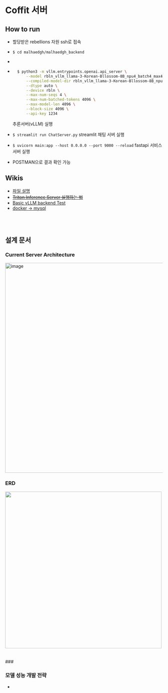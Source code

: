 # Coffit 서버
## How to run
- 할당받은 rebellions 자원 ssh로 접속
-  `$ cd malhaedgh/malhaedgh_backend`
-  
- ```bash 
    $ python3 -m vllm.entrypoints.openai.api_server \
        --model rbln_vllm_llama-3-Korean-Bllossom-8B_npu4_batch4_max4096 \
        --compiled-model-dir rbln_vllm_llama-3-Korean-Bllossom-8B_npu4_batch4_max4096 \
        --dtype auto \
        --device rbln \
        --max-num-seqs 4 \
        --max-num-batched-tokens 4096 \
        --max-model-len 4096 \
        --block-size 4096 \
        --api-key 1234 
    ``` 
    추론서버(vLLM) 실행
 
- `$ streamlit run ChatServer.py` streamlit 채팅 서버 실행
- `$ uvicorn main:app --host 0.0.0.0 --port 9000 --reload` fastapi 서비스 서버 실행

- POSTMAN으로 결과 확인 가능


## Wikis
- [파일 설명](https://github.com/marhaedgh/rbln-infer-server/wiki/%ED%8C%8C%EC%9D%BC-%EC%84%A4%EB%AA%85)
- ~~[Triton Inference Server 실행하는 법](https://github.com/marhaedgh/rbln-infer-server/wiki/Triton-Inference-Server-%EC%8B%A4%ED%96%89%ED%95%98%EB%8A%94-%EB%B2%95)~~
- [Basic vLLM backend Test](https://github.com/marhaedgh/rbln-infer-server/wiki/Basic-vLLM-backend-Test)
- [docker -> mysql](https://github.com/marhaedgh/rbln-infer-server/wiki/docker-%E2%80%90--mysql-%EC%8B%A4%ED%96%89)

<br/>
<br/>

## 설계 문서
### Current Server Architecture
<img width="670" alt="image" src="https://github.com/user-attachments/assets/89cb3ddb-0064-4255-b040-f326847a1d26">

### ERD
<image width=500 src="https://github.com/user-attachments/assets/ac46ee20-d122-4942-b3c8-5cc3d70717c5">

<br/>
<br/>
<br/>
### 

### 모델 성능 개발 전략
- 
